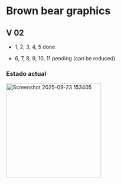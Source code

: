 # Brown bear graphics 

V 02
--
- 1, 2, 3, 4, 5 done

- 6, 7, 8, 9, 10, 11 pending (can be reduced)



### Estado actual ###
<img width="257" height="256" alt="Screenshot 2025-09-23 153405" src="https://github.com/user-attachments/assets/1b5145d9-808f-49cf-bc8d-a6b7ffcf2c4a" />
